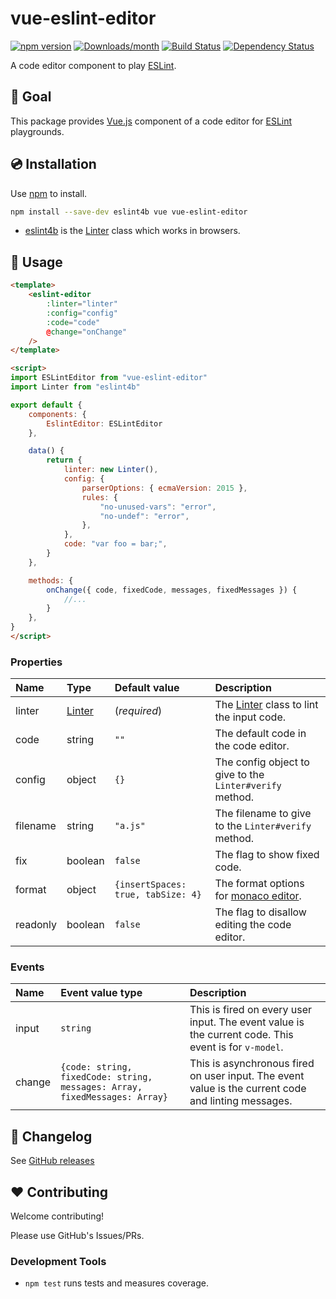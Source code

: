 # vue-eslint-editor

[![npm version](https://img.shields.io/npm/v/vue-eslint-editor.svg)](https://www.npmjs.com/package/vue-eslint-editor)
[![Downloads/month](https://img.shields.io/npm/dm/vue-eslint-editor.svg)](http://www.npmtrends.com/vue-eslint-editor)
[![Build Status](https://travis-ci.org/mysticatea/vue-eslint-editor.svg?branch=master)](https://travis-ci.org/mysticatea/vue-eslint-editor)
[![Dependency Status](https://david-dm.org/mysticatea/vue-eslint-editor.svg)](https://david-dm.org/mysticatea/vue-eslint-editor)

A code editor component to play [ESLint].

## 🏁 Goal

This package provides [Vue.js] component of a code editor for [ESLint] playgrounds.

## 💿 Installation

Use [npm] to install.

```bash
npm install --save-dev eslint4b vue vue-eslint-editor
```

- [eslint4b] is the [Linter] class which works in browsers.

## 📖 Usage

```html
<template>
    <eslint-editor
        :linter="linter"
        :config="config"
        :code="code"
        @change="onChange"
    />
</template>

<script>
import ESLintEditor from "vue-eslint-editor"
import Linter from "eslint4b"

export default {
    components: {
        EslintEditor: ESLintEditor
    },

    data() {
        return {
            linter: new Linter(),
            config: {
                parserOptions: { ecmaVersion: 2015 },
                rules: {
                    "no-unused-vars": "error",
                    "no-undef": "error",
                },
            },
            code: "var foo = bar;",
        }
    },

    methods: {
        onChange({ code, fixedCode, messages, fixedMessages }) {
            //...
        }
    },
}
</script>
```

### Properties

Name | Type | Default value | Description
:----|:-----|:--------------|:-----------
linter | [Linter] | (*required*) | The [Linter] class to lint the input code.
code | string | `""` | The default code in the code editor.
config | object | `{}` | The config object to give to the `Linter#verify` method.
filename | string | `"a.js"` | The filename to give to the `Linter#verify` method.
fix | boolean | `false` | The flag to show fixed code.
format | object | `{insertSpaces: true, tabSize: 4}` | The format options for [monaco editor].
readonly | boolean | `false` | The flag to disallow editing the code editor.

### Events

Name | Event value type | Description
:----|:-----------------|:-----------
input | `string` | This is fired on every user input. The event value is the current code. This event is for `v-model`.
change | `{code: string, fixedCode: string, messages: Array, fixedMessages: Array}` | This is asynchronous fired on user input. The event value is the current code and linting messages.

## 📰 Changelog

See [GitHub releases](https://github.com/mysticatea/vue-eslint-editor/releases)

## ❤️ Contributing

Welcome contributing!

Please use GitHub's Issues/PRs.

### Development Tools

- `npm test` runs tests and measures coverage.

[ESLint]: https://eslint.org/
[Linter]: https://eslint.org/docs/developer-guide/nodejs-api#linter
[Vue.js]: https://vuejs.org/
[eslint4b]: https://www.npmjs.com/package/eslint4b
[monaco editor]: https://microsoft.github.io/monaco-editor/
[npm]: https://www.npmjs.com/
